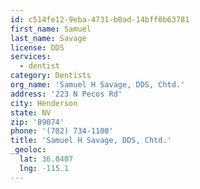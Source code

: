 ```yaml
---
id: c514fe12-9eba-4731-b0ad-14bff0b63781
first_name: Samuel
last_name: Savage
license: DDS
services:
  - dentist
category: Dentists
org_name: 'Samuel H Savage, DDS, Chtd.'
address: '223 N Pecos Rd'
city: Henderson
state: NV
zip: '89074'
phone: '(702) 734-1100'
title: 'Samuel H Savage, DDS, Chtd.'
_geoloc:
  lat: 36.0407
  lng: -115.1
---
```

